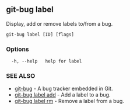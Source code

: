 ## git-bug label

Display, add or remove labels to/from a bug.

```
git-bug label [ID] [flags]
```

### Options

```
  -h, --help   help for label
```

### SEE ALSO

* [git-bug](git-bug.md)	 - A bug tracker embedded in Git.
* [git-bug label add](git-bug_label_add.md)	 - Add a label to a bug.
* [git-bug label rm](git-bug_label_rm.md)	 - Remove a label from a bug.

